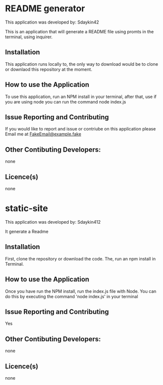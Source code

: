 # README generator 
This application was developed by: Sdaykin42

This is an application that will generate a README file using promts in the terminal, using inquirer. 


## Installation
This application runs locally to, the only way to download would be to clone or downlaod this repository at the moment. 
## How to use the Application
To use this application, run an NPM install in your terminal, after that, use if you are using node you can run the command node index.js
## Issue Reporting and Contributing
If you would like to report and issue or contriube on this application please Email me at FakeEmail@example.fake 
## Other Contibuting Developers:
none
## Licence(s)
none
# static-site
This application was developed by: Sdaykin412

It generate a Readme
## Installation
First, clone the repository or download the code. The, run an npm install in Terminal.
## How to use the Application
Once you have run the NPM install, run the index.js file with Node. You can do this by executing the command 'node index.js' in your terminal 
## Issue Reporting and Contributing
Yes
## Other Contibuting Developers:
none
## Licence(s)
none 
